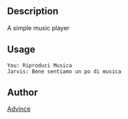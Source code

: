 <!---
IMPORTANT
=========
This README.md is displayed in the WebStore as well as within Jarvis app
Please do not change the structure of this file
Fill-in Description, Usage & Author sections
Make sure to rename the [en] folder into the language code your plugin is written in (ex: fr, es, de, it...)
For multi-language plugin:
- clone the language directory and translate commands/functions.sh
- optionally write the Description / Usage sections in several languages
-->
## Description
A simple music player 

## Usage
```
You: Riproduci Musica
Jarvis: Bene sentiamo un po di musica
```

## Author
[Advince](https://github.com/advince/)
